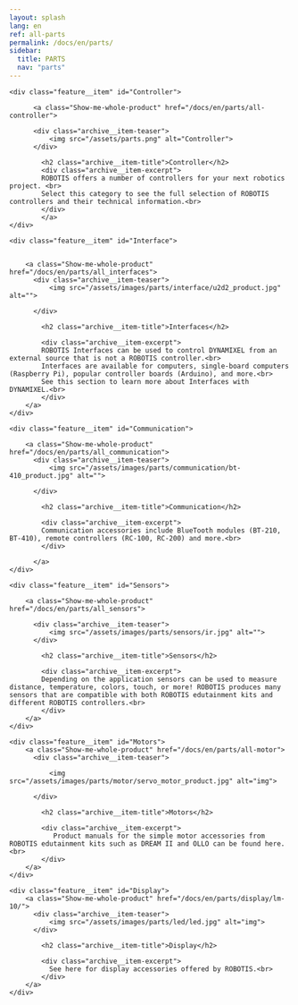 ```yaml
---
layout: splash
lang: en
ref: all-parts
permalink: /docs/en/parts/
sidebar:
  title: PARTS
  nav: "parts"
---
```


<!-- [dummy Header 1] >
  <h1 id="dummy">PARTS</h1>
  <p class="dummy_content">The supported parts compatible with ROBOTIS products; Controller, Interface, Communication Module, Sensors, Geard Motor, and display module.</p>
<![end dummy Header 1] -->


<div class="feature__wrapper">

    <div class="feature__item" id="Controller">

          <a class="Show-me-whole-product" href="/docs/en/parts/all-controller">

          <div class="archive__item-teaser">
              <img src="/assets/parts.png" alt="Controller">
          </div>

            <h2 class="archive__item-title">Controller</h2>
            <div class="archive__item-excerpt">
            ROBOTIS offers a number of controllers for your next robotics project. <br>
            Select this category to see the full selection of ROBOTIS controllers and their technical information.<br>
            </div>
            </a>
    </div>

    <div class="feature__item" id="Interface">


        <a class="Show-me-whole-product" href="/docs/en/parts/all_interfaces">
          <div class="archive__item-teaser">
              <img src="/assets/images/parts/interface/u2d2_product.jpg" alt="">

          </div>

            <h2 class="archive__item-title">Interfaces</h2>

            <div class="archive__item-excerpt">
            ROBOTIS Interfaces can be used to control DYNAMIXEL from an external source that is not a ROBOTIS controller.<br>
            Interfaces are available for computers, single-board computers (Raspberry Pi), popular controller boards (Arduino), and more.<br>
            See this section to learn more about Interfaces with DYNAMIXEL.<br>
            </div>
        </a>
    </div>

    <div class="feature__item" id="Communication">

        <a class="Show-me-whole-product" href="/docs/en/parts/all_communication">
          <div class="archive__item-teaser">
              <img src="/assets/images/parts/communication/bt-410_product.jpg" alt="">

          </div>

            <h2 class="archive__item-title">Communication</h2>

            <div class="archive__item-excerpt">
            Communication accessories include BlueTooth modules (BT-210, BT-410), remote controllers (RC-100, RC-200) and more.<br>
            </div>

          </a>
    </div>

    <div class="feature__item" id="Sensors">

        <a class="Show-me-whole-product" href="/docs/en/parts/all_sensors">

          <div class="archive__item-teaser">
              <img src="/assets/images/parts/sensors/ir.jpg" alt="">
          </div>

            <h2 class="archive__item-title">Sensors</h2>

            <div class="archive__item-excerpt">
            Depending on the application sensors can be used to measure distance, temperature, colors, touch, or more! ROBOTIS produces many sensors that are compatible with both ROBOTIS edutainment kits and different ROBOTIS controllers.<br>
            </div>
        </a>
    </div>

    <div class="feature__item" id="Motors">
        <a class="Show-me-whole-product" href="/docs/en/parts/all-motor">
          <div class="archive__item-teaser">

              <img src="/assets/images/parts/motor/servo_motor_product.jpg" alt="img">

          </div>

            <h2 class="archive__item-title">Motors</h2>

            <div class="archive__item-excerpt">
               Product manuals for the simple motor accessories from ROBOTIS edutainment kits such as DREAM II and OLLO can be found here.<br>
            </div>
        </a>
    </div>

    <div class="feature__item" id="Display">
        <a class="Show-me-whole-product" href="/docs/en/parts/display/lm-10/">
          <div class="archive__item-teaser">
              <img src="/assets/images/parts/led/led.jpg" alt="img">
          </div>

            <h2 class="archive__item-title">Display</h2>

            <div class="archive__item-excerpt">
              See here for display accessories offered by ROBOTIS.<br>
            </div>
        </a>
    </div>

</div>
